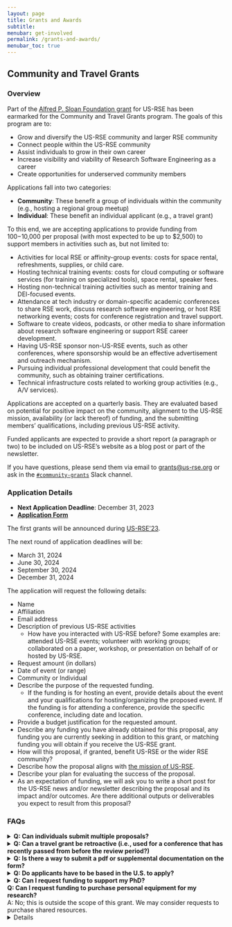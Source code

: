 ```yaml
---
layout: page
title: Grants and Awards
subtitle:
menubar: get-involved
permalink: /grants-and-awards/
menubar_toc: true
---
```


## Community and Travel Grants

### Overview

Part of the [Alfred P. Sloan Foundation grant](https://us-rse.org/2023-04-27-sloan-grant-initiatives/)
for US-RSE has been earmarked for the Community
and Travel Grants program. The goals of this program are to:

- Grow and diversify the US-RSE community and larger RSE community
- Connect people within the US-RSE community
- Assist individuals to grow in their own career
- Increase visibility and viability of Research Software Engineering as a career
- Create opportunities for underserved community members

Applications fall into two categories:

- **Community**: These benefit a group of individuals within the community
  (e.g., hosting a regional group meetup)
- **Individual**: These benefit an individual applicant (e.g., a travel grant)


To this end, we are accepting applications to provide funding from $100-$10,000
per proposal (with most expected to be up to $2,500) to support members in
activities such as, but not limited to:

- Activities for local RSE or affinity-group events: costs for space rental,
  refreshments, supplies, or child care.
- Hosting technical training events: costs for cloud computing or software
  services (for training on specialized tools), space rental, speaker fees.
- Hosting non-technical training activities such as mentor training and DEI-focused events.
- Attendance at tech industry or domain-specific academic conferences to share
  RSE work, discuss research software engineering, or host RSE networking events;
  costs for conference registration and travel support.
- Software to create videos, podcasts, or other media to share information about
  research software engineering or support RSE career development.
- Having US-RSE sponsor non-US-RSE events, such as other conferences, where
  sponsorship would be an effective advertisement and outreach mechanism.
- Pursuing individual professional development that could benefit the community,
  such as obtaining trainer certifications.
- Technical infrastructure costs related to working group activities (e.g., A/V services).

Applications are accepted on a quarterly basis. They are evaluated based on
potential for positive impact on the community, alignment to the US-RSE mission,
availability (or lack thereof) of funding, and the submitting members’
qualifications, including previous US-RSE activity.

Funded applicants are expected to provide a short report (a paragraph or two)
to be included on US-RSE’s website as a blog post or part of the newsletter.

If you have questions, please send them via email to [grants@us-rse.org](mailto:grants@us-rse.org)
or ask in the [`#community-grants`](https://app.slack.com/client/T8ZT4PJSW/C05M3F8FH08) Slack channel.

### Application Details

- **Next Application Deadline**: December 31, 2023
- **[Application Form](https://forms.gle/hXL95UymjTcR3Kb29)**

The first grants will be announced during [US-RSE'23](https://us-rse.org/usrse23).

The next round of application deadlines will be:

- March 31, 2024
- June 30, 2024
- September 30, 2024
- December 31, 2024

The application will request the following details:

- Name
- Affiliation
- Email address
- Description of previous US-RSE activities
  - How have you interacted with US-RSE before? Some examples are: attended
    US-RSE events; volunteer with working groups; collaborated on a paper,
    workshop, or presentation on behalf of or hosted by US-RSE.
- Request amount (in dollars)
- Date of event (or range)
- Community or Individual
- Describe the purpose of the requested funding.
  - If the funding is for hosting an event, provide details about the event and your
    qualifications for hosting/organizing the proposed event. If the funding
    is for attending a conference, provide the specific conference, including
    date and location.
- Provide a budget justification for the requested amount.
- Describe any funding you have already obtained for this proposal, any funding
  you are currently seeking in addition to this grant, or matching funding you
  will obtain if you receive the US-RSE grant.
- How will this proposal, if granted, benefit US-RSE or the wider RSE community?
- Describe how the proposal aligns with [the mission of US-RSE](https://us-rse.org/about/mission/).
- Describe your plan for evaluating the success of the proposal.
- As an expectation of funding, we will ask you to write a short post for the
  US-RSE news and/or newsletter describing the proposal and its impact and/or
  outcomes. Are there additional outputs or deliverables you expect to result
  from this proposal?

### FAQs

<details>
  <summary><b>Q: Can individuals submit multiple proposals?</b></summary>
    A: Yes, individuals can submit multiple proposals.
</details>

<details>
  <summary><b>Q: Can a travel grant be retroactive (i.e., used for a conference that has recently passed from before the review period?)</b></summary>
    A: No; applications must be for a future event. Applications are reviewed every quarter. See above for more details on upcoming deadlines.
</details>

<details>
  <summary><b>Q: Is there a way to submit a pdf or supplemental documentation on the form?</b></summary>
    A: Send the email or supplemental documentation to <a href="mailto:grants@us-rse.org">grants@us-rse.org</a>.
</details>

<details>
  <summary><b>Q: Do applicants have to be based in the U.S. to apply?</b></summary>
    A: No; any member of US-RSE is eligible to apply.
</details>

<details>
  <summary><b>Q: Can I request funding to support my PhD?</b></summary>
    A: It depends. These grants are not intended to provide general support or stipends for a PhD student for a semester. We will, however,
    consider requests for funding to support specific efforts that involve US-RSE or RSEs as part of a PhD (e.g., a user study amongst RSEs).
    If you believe you have a unique case, please email us at [grants@us-rse.org](mailto:grants@us-rse.org).

</details>
  <summary><b>Q: Can I request funding to purchase personal equipment for my research?</b></summary>
    A: No; this is outside the scope of this grant. We may consider requests to purchase
    shared resources.
<details>
